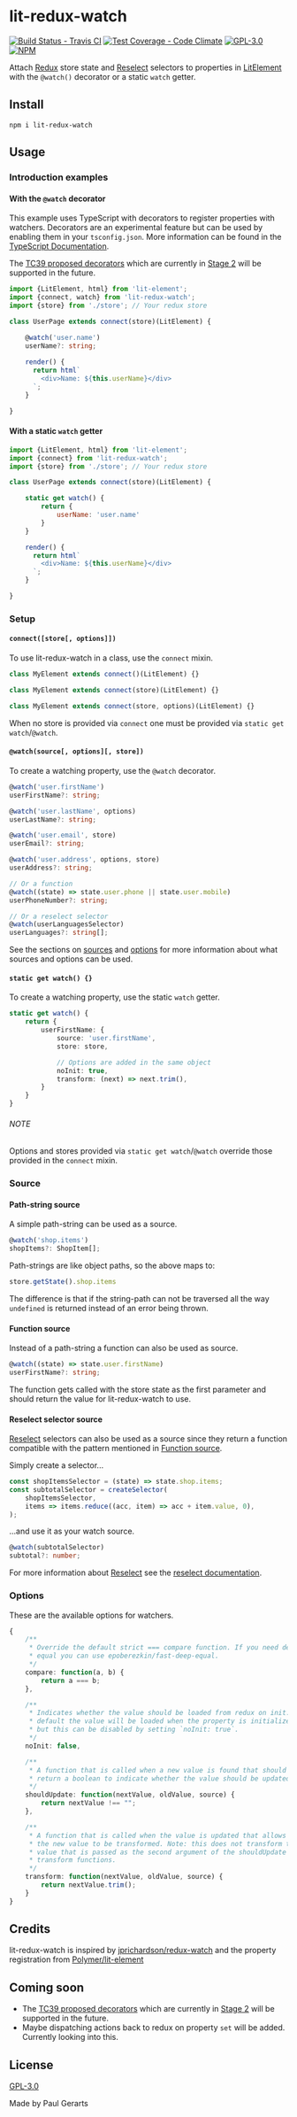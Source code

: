 # lit-redux-watch

[![Build Status - Travis CI](https://img.shields.io/travis/gerarts/lit-redux-watch.svg)](https://travis-ci.org/gerarts/lit-redux-watch)
[![Test Coverage - Code Climate](https://img.shields.io/codeclimate/coverage/gerarts/lit-redux-watch.svg)](https://codeclimate.com/github/gerarts/lit-redux-watch/test_coverage)
[![GPL-3.0](https://img.shields.io/github/license/gerarts/lit-redux-watch.svg)](https://github.com/gerarts/lit-redux-watch/blob/master/LICENSE)
[![NPM](https://img.shields.io/npm/v/lit-redux-watch.svg)](https://www.npmjs.com/package/lit-redux-watch)

Attach [Redux](http://redux.js.org/) store state and [Reselect](https://github.com/reduxjs/reselect) selectors to properties in [LitElement](https://lit-element.polymer-project.org) with the `@watch()` decorator or a static `watch` getter.

## Install

```
npm i lit-redux-watch
```

## Usage

### Introduction examples

#### With the `@watch` decorator

This example uses TypeScript with decorators to register properties with watchers. Decorators are an experimental feature but can be used by enabling them in your `tsconfig.json`. More information can be found in the [TypeScript Documentation](https://www.typescriptlang.org/docs/handbook/decorators.html).

The [TC39 proposed decorators](http://github.com/tc39/proposal-decorators) which are currently in [Stage 2](https://github.com/tc39/proposals#stage-2) will be supported in the future.

```ts
import {LitElement, html} from 'lit-element';
import {connect, watch} from 'lit-redux-watch';
import {store} from './store'; // Your redux store

class UserPage extends connect(store)(LitElement) {

    @watch('user.name')
    userName?: string;
    
    render() {
      return html`
        <div>Name: ${this.userName}</div>
      `;
    }

}
```

#### With a static `watch` getter

```js
import {LitElement, html} from 'lit-element';
import {connect} from 'lit-redux-watch';
import {store} from './store'; // Your redux store

class UserPage extends connect(store)(LitElement) {

    static get watch() {
        return {
            userName: 'user.name'
        }
    }

    render() {
      return html`
        <div>Name: ${this.userName}</div>
      `;
    }

}
```

### Setup

#### `connect([store[, options]])`

To use lit-redux-watch in a class, use the `connect` mixin.

```ts
class MyElement extends connect()(LitElement) {}

class MyElement extends connect(store)(LitElement) {}

class MyElement extends connect(store, options)(LitElement) {}
```

When no store is provided via `connect` one must be provided via `static get watch`/`@watch`.

#### `@watch(source[, options][, store])`

To create a watching property, use the `@watch` decorator.

```ts
@watch('user.firstName')
userFirstName?: string;

@watch('user.lastName', options)
userLastName?: string;

@watch('user.email', store)
userEmail?: string;

@watch('user.address', options, store)
userAddress?: string;

// Or a function
@watch((state) => state.user.phone || state.user.mobile)
userPhoneNumber?: string;

// Or a reselect selector
@watch(userLanguagesSelector)
userLanguages?: string[];
```

See the sections on [sources](#source) and [options](#options) for more information about what sources and options can be used.

#### `static get watch() {}`

To create a watching property, use the static `watch` getter.

```ts
static get watch() {
    return {
        userFirstName: {
            source: 'user.firstName',
            store: store,

            // Options are added in the same object
            noInit: true,
            transform: (next) => next.trim(),
        }
    }
}
```

###### NOTE

Options and stores provided via `static get watch`/`@watch` override those provided in the `connect` mixin.

### Source

#### Path-string source

A simple path-string can be used as a source.

```ts
@watch('shop.items')
shopItems?: ShopItem[];
```

Path-strings are like object paths, so the above maps to:

```ts
store.getState().shop.items
```

The difference is that if the string-path can not be traversed all the way `undefined` is returned instead of an error being thrown.

#### Function source

Instead of a path-string a function can also be used as source.

```ts
@watch((state) => state.user.firstName)
userFirstName?: string;
```

The function gets called with the store state as the first parameter and should return the value for lit-redux-watch to use.

#### Reselect selector source

[Reselect](https://github.com/reduxjs/reselect) selectors can also be used as a source since they return a function compatible with the pattern mentioned in [Function source](#function-source).

Simply create a selector...

```ts
const shopItemsSelector = (state) => state.shop.items;
const subtotalSelector = createSelector(
    shopItemsSelector,
    items => items.reduce((acc, item) => acc + item.value, 0),
);
```

...and use it as your watch source.

```ts
@watch(subtotalSelector)
subtotal?: number;
```

For more information about [Reselect](https://github.com/reduxjs/reselect) see the [reselect documentation](https://github.com/reduxjs/reselect#reselect).

### Options

These are the available options for watchers.

```ts
{
    /**
     * Override the default strict === compare function. If you need deep
     * equal you can use epoberezkin/fast-deep-equal.
     */
    compare: function(a, b) {
        return a === b;
    },

    /**
     * Indicates whether the value should be loaded from redux on init. By
     * default the value will be loaded when the property is initialized
     * but this can be disabled by setting `noInit: true`.
     */
    noInit: false,

    /**
     * A function that is called when a new value is found that should
     * return a boolean to indicate whether the value should be updated.
     */
    shouldUpdate: function(nextValue, oldValue, source) {
        return nextValue !== "";
    },

    /**
     * A function that is called when the value is updated that allows
     * the new value to be transformed. Note: this does not transform the
     * value that is passed as the second argument of the shouldUpdate and
     * transform functions.
     */
    transform: function(nextValue, oldValue, source) {
        return nextValue.trim();
    }
}
```

## Credits

lit-redux-watch is inspired by [jprichardson/redux-watch](https://github.com/jprichardson/redux-watch) and the property registration from [Polymer/lit-element](https://github.com/Polymer/lit-element)

## Coming soon

- The [TC39 proposed decorators](http://github.com/tc39/proposal-decorators) which are currently in [Stage 2](https://github.com/tc39/proposals#stage-2) will be supported in the future.
- Maybe dispatching actions back to redux on property `set` will be added. Currently looking into this.

## License

[GPL-3.0](https://github.com/gerarts/lit-redux-watch/blob/master/LICENSE)

Made by Paul Gerarts
